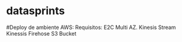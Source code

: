 # datasprints

#Deploy de ambiente AWS:
Requisitos:
E2C Multi AZ.
Kinesis Stream
Kinessis Firehose
S3 Bucket


